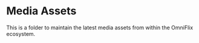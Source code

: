 # Media Assets

This is a folder to maintain the latest media assets from within the OmniFlix ecosystem.
